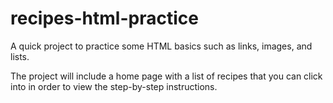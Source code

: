 # recipes-html-practice
A quick project to practice some HTML basics such as links, images, and lists.

The project will include a home page with a list of recipes that you can click into in order to view the step-by-step instructions.